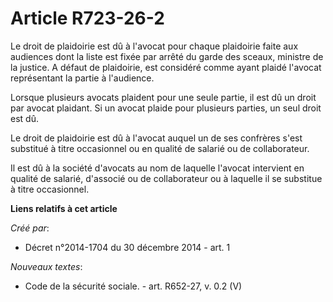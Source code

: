 # Article R723-26-2

Le droit de plaidoirie est dû à l'avocat pour chaque plaidoirie faite aux audiences dont la liste est fixée par arrêté du
garde des sceaux, ministre de la justice. A défaut de plaidoirie, est considéré comme ayant plaidé l'avocat représentant la
partie à l'audience. 

Lorsque plusieurs avocats plaident pour une seule partie, il est dû un droit par avocat plaidant. Si un avocat plaide pour
plusieurs parties, un seul droit est dû. 

Le droit de plaidoirie est dû à l'avocat auquel un de ses confrères s'est substitué à titre occasionnel ou en qualité de
salarié ou de collaborateur. 

Il est dû à la société d'avocats au nom de laquelle l'avocat intervient en qualité de salarié, d'associé ou de collaborateur
ou à laquelle il se substitue à titre occasionnel.

**Liens relatifs à cet article**

_Créé par_:

  - Décret n°2014-1704 du 30 décembre 2014 - art. 1

_Nouveaux textes_:

  - Code de la sécurité sociale. - art. R652-27, v. 0.2 (V)
